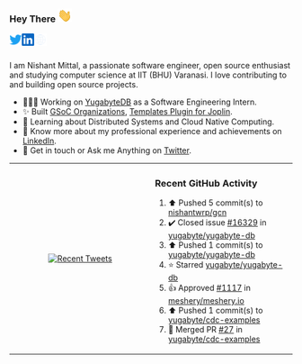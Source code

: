 ### Hey There <img src="./assets/wave.gif" width="25px">
<a href="http://urls.nishantwrp.com/github-to-twitter" target="_blank">
  <img align="left" alt="Nishant's Twitter" width="22px" src="./assets/twitter.svg" />
</a>
<a href="http://urls.nishantwrp.com/github-to-linkedin" target="_blank">
  <img align="left" alt="Nishant's LinkedIn" width="22px" src="./assets/linkedin.svg" />
</a>
<a href="http://urls.nishantwrp.com/github-to-site" target="_blank">
  <img align="left" alt="Nishant's Site" width="22px" src="./assets/globe.svg" />
</a>
<br /><br />

I am Nishant Mittal, a passionate software engineer, open source enthusiast and studying computer science at IIT (BHU) Varanasi. I love contributing to and building open source projects.

- 👨🏽‍💻 Working on [YugabyteDB](https://www.github.com/yugabyte) as a Software Engineering Intern.
- ✨ Built [GSoC Organizations](https://www.gsocorganizations.dev/), [Templates Plugin for Joplin](https://github.com/joplin/plugin-templates).
- 🌱 Learning about Distributed Systems and Cloud Native Computing.
- 🚀 Know more about my professional experience and achievements on [LinkedIn](http://urls.nishantwrp.com/github-to-linkedin).
- 💬 Get in touch or Ask me Anything on [Twitter](http://urls.nishantwrp.com/github-to-twitter).

<table><tr>
<td valign="center" width="50%"><div align="center">

[![Recent Tweets](https://github-readme-twitter.gazf.vercel.app/api?id=nishantwrp)](http://urls.nishantwrp.com/github-to-twitter)

</div></td>

<td valign="top" width="50%">

### Recent GitHub Activity
<!--RECENT_ACTIVITY:start-->
1. ⬆️ Pushed 5 commit(s) to [nishantwrp/gcn](https://github.com/nishantwrp/gcn)<br>
2. ✔️ Closed issue [#16329](https://github.com/yugabyte/yugabyte-db/issues/16329) in [yugabyte/yugabyte-db](https://github.com/yugabyte/yugabyte-db)<br>
3. ⬆️ Pushed 1 commit(s) to [yugabyte/yugabyte-db](https://github.com/yugabyte/yugabyte-db)<br>
4. ⭐ Starred [yugabyte/yugabyte-db](https://github.com/yugabyte/yugabyte-db)<br>
5. 👍 Approved [#1117](https://github.com/meshery/meshery.io/pull/1117#pullrequestreview-1382570891) in [meshery/meshery.io](https://github.com/meshery/meshery.io)<br>
6. ⬆️ Pushed 1 commit(s) to [yugabyte/cdc-examples](https://github.com/yugabyte/cdc-examples)<br>
7. 🎉 Merged PR [#27](https://github.com/yugabyte/cdc-examples/pull/27) in [yugabyte/cdc-examples](https://github.com/yugabyte/cdc-examples)<br>
<!--RECENT_ACTIVITY:end-->

</td>
</tr></table>
